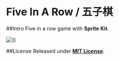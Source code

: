 # Five In A Row / 五子棋

##Intro
Five in a row game with **Sprite Kit**.

![()](http://7xneqd.com1.z0.glb.clouddn.com/fiveinarow.png)

##License
Released under [__MIT License__](https://github.com/WelkinXie/FiveInARow/blob/master/LICENSE).